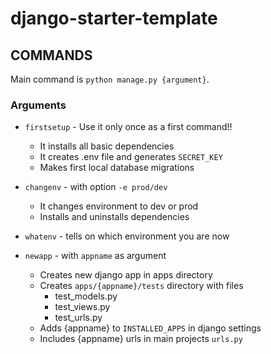 # django-starter-template

## COMMANDS

Main command is `python manage.py {argument}`. 

### Arguments
- `firstsetup` - Use it only once as a first command!! 
    - It installs all basic dependencies
    - It creates .env file and generates `SECRET_KEY`
    - Makes first local database migrations

- `changenv` - with option `-e prod/dev`
    - It changes environment to dev or prod
    - Installs and uninstalls dependencies 

- `whatenv` - tells on which environment you are now
- `newapp` - with `appname` as argument
    - Creates new django app in apps directory
    - Creates `apps/{appname}/tests` directory with files
        - test_models.py
        - test_views.py
        - test_urls.py
    - Adds {appname} to `INSTALLED_APPS` in django settings
    - Includes {appname} urls in main projects `urls.py`